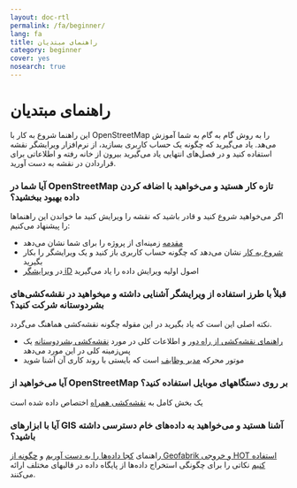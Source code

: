 ```yaml
---
layout: doc-rtl
permalink: /fa/beginner/
lang: fa
title: راهنمای مبتدیان
category: beginner
cover: yes
nosearch: true
---
```


راهنمای مبتدیان
================


این راهنما شروع به کار با OpenStreetMap را به روش گام به گام به شما آموزش می‌هد. یاد می‌گیرید که  چگونه یک حساب کاربری بسازید، از نرم‌افزار ویرایشگر نقشه استفاده کنید و در فصل‌های انتهایی یاد می‌گیرید بیرون از خانه رفته و اطلاعاتی برای قراردادن در نقشه به دست آورید. 

### آیا شما در OpenStreetMap تازه کار هستید و می‌خواهید با اضافه کردن داده بهبود ببخشید؟

اگر می‌خواهید شروع کنید و قادر باشید که نقشه را ویرایش کنید ما خواندن این راهنماها را پیشنهاد می‌کنیم:
- [مقدمه](/fa/beginner/introduction/)  زمینه‌ای از پروژه را برای شما نشان می‌دهد
- [شروع به کار](/fa/beginner/start-osm/) نشان می‌دهد که چگونه حساب کاربری باز کنید و یک ویرایشگر را بکار بگیرید
- در [ویرایشگر iD](/en/beginner/id-editor/) اصول اولیه ویرایش داده را یاد می‌گیرید 


### قبلاْ با طرز استفاده از ویرایشگر آشنایی داشته و میخواهید در نقشه‌کشی‌های بشردوستانه شرکت کنید؟

نکته اصلی این است که یاد بگیرید در این مقوله چگونه نقشه‌کشی هماهنگ می‌گردد.
- [راهنمای نقشه‌کشی از راه دور](/fa/coordination/HOT-Remote-Response-Guide/) و اطلاعات کلی در مورد [نقشه‌کشی بشردوستانه](/fa/coordination/humanitarian/) یک پس‌زمینه کلی در این مورد می‌دهد
- موتور محرکه [مدیر وظایف](/fa/coordination/tm-user/) است که بایستی با روند کاری آن آشنا شوید

### آیا می‌خواهید از OpenStreetMap بر روی دستگاههای موبایل استفاده کنید؟

یک بخش کامل به [نقشه‌کشی همراه](/fa/mobile-mapping/) اختصاص داده شده است


###  آیا با ابزارهای GIS آشنا هستید و می‌خواهید به داده‌های خام دسترسی داشته باشید؟

راهنمای [کجا داده‌ها را به دست آوریم](/fa/osm-data/getting-data/) و [چگونه از Geofabrik و خروجی HOT استفاده کنیم](/fa/osm-data/geofabrik-and-hot-export/)  نکاتی را برای چگونگی استخراج داده‌ها از پایگاه داده در قالبهای مختلف ارائه می‌کنند.